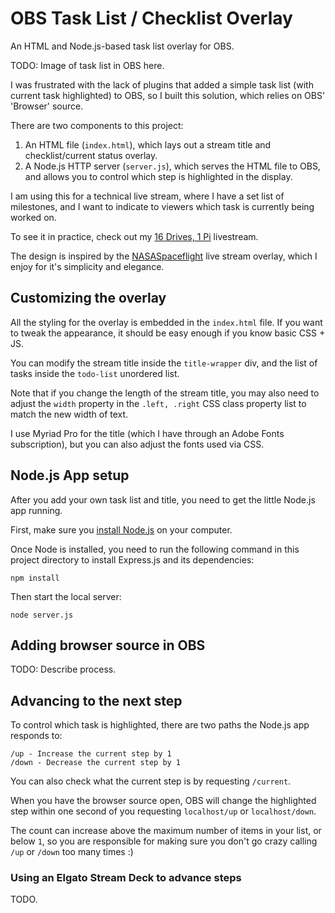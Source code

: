 # OBS Task List / Checklist Overlay

An HTML and Node.js-based task list overlay for OBS.

TODO: Image of task list in OBS here.

I was frustrated with the lack of plugins that added a simple task list (with current task highlighted) to OBS, so I built this solution, which relies on OBS' 'Browser' source.

There are two components to this project:

  1. An HTML file (`index.html`), which lays out a stream title and checklist/current status overlay.
  2. A Node.js HTTP server (`server.js`), which serves the HTML file to OBS, and allows you to control which step is highlighted in the display.

I am using this for a technical live stream, where I have a set list of milestones, and I want to indicate to viewers which task is currently being worked on.

To see it in practice, check out my [16 Drives, 1 Pi](https://www.youtube.com/watch?v=afnszOuWt74) livestream.

The design is inspired by the [NASASpaceflight](https://www.youtube.com/c/NASASpaceflightVideos) live stream overlay, which I enjoy for it's simplicity and elegance.

## Customizing the overlay

All the styling for the overlay is embedded in the `index.html` file. If you want to tweak the appearance, it should be easy enough if you know basic CSS + JS.

You can modify the stream title inside the `title-wrapper` div, and the list of tasks inside the `todo-list` unordered list.

Note that if you change the length of the stream title, you may also need to adjust the `width` property in the `.left, .right` CSS class property list to match the new width of text.

I use Myriad Pro for the title (which I have through an Adobe Fonts subscription), but you can also adjust the fonts used via CSS.

## Node.js App setup

After you add your own task list and title, you need to get the little Node.js app running.

First, make sure you [install Node.js](https://nodejs.org/en/download/) on your computer.

Once Node is installed, you need to run the following command in this project directory to install Express.js and its dependencies:

```
npm install
```

Then start the local server:

```
node server.js
```

## Adding browser source in OBS

TODO: Describe process.

## Advancing to the next step

To control which task is highlighted, there are two paths the Node.js app responds to:

```
/up - Increase the current step by 1
/down - Decrease the current step by 1
```

You can also check what the current step is by requesting `/current`.

When you have the browser source open, OBS will change the highlighted step within one second of you requesting `localhost/up` or `localhost/down`.

The count can increase above the maximum number of items in your list, or below `1`, so you are responsible for making sure you don't go crazy calling `/up` or `/down` too many times :)

### Using an Elgato Stream Deck to advance steps

TODO.
